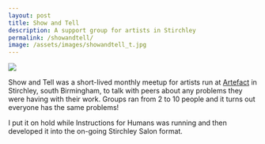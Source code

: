 ```yaml
---
layout: post
title: Show and Tell
description: A support group for artists in Stirchley
permalink: /showandtell/
image: /assets/images/showandtell_t.jpg
---
```


![](http://art.peteashton.com/assets/images/showandtell_t.jpg)

Show and Tell was a short-lived monthly meetup for artists run at [Artefact](http://artefactstirchley.co.uk) in Stirchley, south Birmingham, to talk with peers about any problems they were having with their work. Groups ran from 2 to 10 people and it turns out everyone has the same problems! 

I put it on hold while Instructions for Humans was running and then developed it into the on-going Stirchley Salon format. 
